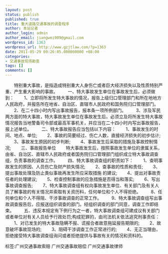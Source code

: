 ```yaml
---
layout: post
status: publish
published: true
title: 重大道路交通事故的调查程序
author: 本站记者
author_login: admin
author_email: jiangwei909@gmail.com
wordpress_id: 1363
wordpress_url: http://www.gzjtlaw.com/?p=1363
date: 2011-05-29 09:26:05.000000000 +08:00
categories:
- 交通事故现场勘查
tags: []
comments: []
---
```

　　特别重大事故，是指造成特别重大人身伤亡或者巨大经济损失以及性质特别严重、产生重大影响的事故。　　一、特大事故发生单位在事故发生后，必须做到：　　1、立即将所发生特大事故的情况，报告上级归口管理部门和所在地地方人民政府，并报告所在地省、自治区、直辖市人民政府和国务院归口管理部门。　　2、在二十四小时内写出事故报告，报本条一项所例部门。　　3、涉及军民两方面的特大事故，特大事故发生单位在事故发生后，必须立及将所发生特大事故情况报告当地警备司令部或最高军事机关，并应当在二十四小时内写出事故报告，报上述单位。　　二、特大事故报告应当包括以下内容：　　1、事故发生的时间、地点、单位;　　2、事故的简要经过、伤亡人数，直接经济损失的初步估计;　　3、事故发生原因的初步判断;　　4、事故发生后采取的措施及事故控制情况;　　三、事故报告单位　　特大事故发生后，按照事故发生单位的隶属关系，由省、自治区、直辖市人民政府或者国务院归口管理部门组织成立特大事故调查组，负责事故的调查工作。　　四、特大事故调查组的职责如下：　　1、查明事故发生的原因、人员伤亡及财产损失情况;　　2、查事故的性质和责任;　　3、提出事故处理及防止类似事故再发生所应采取措施 的建议;　　4、提出对事故责任者的处理建议;　　5、检查控制事故的应急措施是否得当和落实;　　6、写出事故调查报告;　　7、特大事故调查组有权向事故发生单位、有关部门及有关人员了解事故的有关情况并索取有关资历料，任何单位和个人不得拒绝。　　8、任何单位和个人不得阻、干涉事故调查的正常工作。　　9、特大事故调查组写出事故调查报告后，应报送组织调查的部门。经组织调查的部门同意，调查工作即结束。　　五、违反本规定有下例行为之一者，特大事故调查组可建成议有关部门或者单位对有关人员给予行政处罚;构成犯罪的，由司法机关依法追究刑事责任：　　1、对已发生的特大事故隐瞒不报、谎报合者故意拖延报告期限的;　　2、故意破坏事故现场的;　　3、阻碍干涉调查工作正常进行的;　　4、无正当理由，拒绝接受特大事故调查组询问或者拒绝提供与事故有关的情况和资料的。标签:广州交通事故索赔 广州交通事故赔偿 广州交通事故律师
